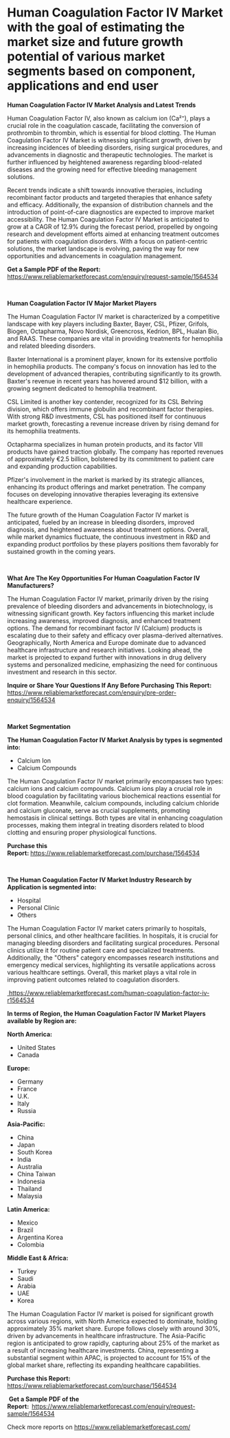 <p><h1>Human Coagulation Factor IV Market with the goal of estimating the market size and future growth potential of various market segments based on component, applications and end user</h1></p><p><strong>Human Coagulation Factor IV Market Analysis and Latest Trends</strong></p>
<p><p>Human Coagulation Factor IV, also known as calcium ion (Ca²⁺), plays a crucial role in the coagulation cascade, facilitating the conversion of prothrombin to thrombin, which is essential for blood clotting. The Human Coagulation Factor IV Market is witnessing significant growth, driven by increasing incidences of bleeding disorders, rising surgical procedures, and advancements in diagnostic and therapeutic technologies. The market is further influenced by heightened awareness regarding blood-related diseases and the growing need for effective bleeding management solutions.</p><p>Recent trends indicate a shift towards innovative therapies, including recombinant factor products and targeted therapies that enhance safety and efficacy. Additionally, the expansion of distribution channels and the introduction of point-of-care diagnostics are expected to improve market accessibility. The Human Coagulation Factor IV Market is anticipated to grow at a CAGR of 12.9% during the forecast period, propelled by ongoing research and development efforts aimed at enhancing treatment outcomes for patients with coagulation disorders. With a focus on patient-centric solutions, the market landscape is evolving, paving the way for new opportunities and advancements in coagulation management.</p></p>
<p><strong>Get a Sample PDF of the Report:&nbsp;</strong> <a href="https://www.reliablemarketforecast.com/enquiry/request-sample/1564534?utm_campaign=2413&utm_medium=2&utm_source=Github&utm_content=ia&utm_term=09032025&utm_id=human-coagulation-factor-iv">https://www.reliablemarketforecast.com/enquiry/request-sample/1564534</a></p>
<p>&nbsp;</p>
<p><strong>Human Coagulation Factor IV Major Market Players</strong></p>
<p><p>The Human Coagulation Factor IV market is characterized by a competitive landscape with key players including Baxter, Bayer, CSL, Pfizer, Grifols, Biogen, Octapharma, Novo Nordisk, Greencross, Kedrion, BPL, Hualan Bio, and RAAS. These companies are vital in providing treatments for hemophilia and related bleeding disorders.</p><p>Baxter International is a prominent player, known for its extensive portfolio in hemophilia products. The company's focus on innovation has led to the development of advanced therapies, contributing significantly to its growth. Baxter's revenue in recent years has hovered around $12 billion, with a growing segment dedicated to hemophilia treatment.</p><p>CSL Limited is another key contender, recognized for its CSL Behring division, which offers immune globulin and recombinant factor therapies. With strong R&D investments, CSL has positioned itself for continuous market growth, forecasting a revenue increase driven by rising demand for its hemophilia treatments.</p><p>Octapharma specializes in human protein products, and its factor VIII products have gained traction globally. The company has reported revenues of approximately €2.5 billion, bolstered by its commitment to patient care and expanding production capabilities.</p><p>Pfizer's involvement in the market is marked by its strategic alliances, enhancing its product offerings and market penetration. The company focuses on developing innovative therapies leveraging its extensive healthcare experience.</p><p>The future growth of the Human Coagulation Factor IV market is anticipated, fueled by an increase in bleeding disorders, improved diagnosis, and heightened awareness about treatment options. Overall, while market dynamics fluctuate, the continuous investment in R&D and expanding product portfolios by these players positions them favorably for sustained growth in the coming years.</p></p>
<p>&nbsp;</p>
<p><strong>What Are The Key Opportunities For Human Coagulation Factor IV Manufacturers?</strong></p>
<p><p>The Human Coagulation Factor IV market, primarily driven by the rising prevalence of bleeding disorders and advancements in biotechnology, is witnessing significant growth. Key factors influencing this market include increasing awareness, improved diagnosis, and enhanced treatment options. The demand for recombinant factor IV (Calcium) products is escalating due to their safety and efficacy over plasma-derived alternatives. Geographically, North America and Europe dominate due to advanced healthcare infrastructure and research initiatives. Looking ahead, the market is projected to expand further with innovations in drug delivery systems and personalized medicine, emphasizing the need for continuous investment and research in this sector.</p></p>
<p><strong>Inquire or Share Your Questions If Any Before Purchasing This Report:</strong> <a href="https://www.reliablemarketforecast.com/enquiry/pre-order-enquiry/1564534?utm_campaign=2413&utm_medium=2&utm_source=Github&utm_content=ia&utm_term=09032025&utm_id=human-coagulation-factor-iv">https://www.reliablemarketforecast.com/enquiry/pre-order-enquiry/1564534</a></p>
<p>&nbsp;</p>
<p><strong>Market Segmentation</strong></p>
<p><strong>The Human Coagulation Factor IV Market Analysis by types is segmented into:</strong></p>
<p><ul><li>Calcium Ion</li><li>Calcium Compounds</li></ul></p>
<p><p>The Human Coagulation Factor IV market primarily encompasses two types: calcium ions and calcium compounds. Calcium ions play a crucial role in blood coagulation by facilitating various biochemical reactions essential for clot formation. Meanwhile, calcium compounds, including calcium chloride and calcium gluconate, serve as crucial supplements, promoting hemostasis in clinical settings. Both types are vital in enhancing coagulation processes, making them integral in treating disorders related to blood clotting and ensuring proper physiological functions.</p></p>
<p><strong>Purchase this Report:&nbsp;</strong><a href="https://www.reliablemarketforecast.com/purchase/1564534?utm_campaign=2413&utm_medium=2&utm_source=Github&utm_content=ia&utm_term=09032025&utm_id=human-coagulation-factor-iv">https://www.reliablemarketforecast.com/purchase/1564534</a></p>
<p>&nbsp;</p>
<p><strong>The Human Coagulation Factor IV Market Industry Research by Application is segmented into:</strong></p>
<p><ul><li>Hospital</li><li>Personal Clinic</li><li>Others</li></ul></p>
<p><p>The Human Coagulation Factor IV market caters primarily to hospitals, personal clinics, and other healthcare facilities. In hospitals, it is crucial for managing bleeding disorders and facilitating surgical procedures. Personal clinics utilize it for routine patient care and specialized treatments. Additionally, the "Others" category encompasses research institutions and emergency medical services, highlighting its versatile applications across various healthcare settings. Overall, this market plays a vital role in improving patient outcomes related to coagulation disorders.</p></p>
<p><a href="https://www.reliablemarketforecast.com/human-coagulation-factor-iv-r1564534?utm_campaign=2413&utm_medium=2&utm_source=Github&utm_content=ia&utm_term=09032025&utm_id=human-coagulation-factor-iv">&nbsp;https://www.reliablemarketforecast.com/human-coagulation-factor-iv-r1564534</a></p>
<p><strong>In terms of Region, the Human Coagulation Factor IV Market Players available by Region are:</strong></p>
<p>
    <p> <strong> North America: </strong>
        <ul>
            <li>United States</li>
            <li>Canada</li>
        </ul>
        </p> 
    <p> <strong> Europe: </strong>
        <ul>
            <li>Germany</li>
            <li>France</li>
            <li>U.K.</li>
            <li>Italy</li>
            <li>Russia</li>
        </ul>
        </p> 
    <p> <strong> Asia-Pacific: </strong>
        <ul>
            <li>China</li>
            <li>Japan</li>
            <li>South Korea</li>
            <li>India</li>
            <li>Australia</li>
            <li>China Taiwan</li>
            <li>Indonesia</li>
            <li>Thailand</li>
            <li>Malaysia</li>
        </ul>
        </p> 
    <p> <strong> Latin America: </strong>
        <ul>
            <li>Mexico</li>
            <li>Brazil</li>
            <li>Argentina Korea</li>
            <li>Colombia</li>
        </ul>
        </p> 
    <p> <strong> Middle East & Africa: </strong>
        <ul>
            <li>Turkey</li>
            <li>Saudi</li>
            <li>Arabia</li>
            <li>UAE</li>
            <li>Korea</li>
        </ul>
    </p>
    </p>
<p><p>The Human Coagulation Factor IV market is poised for significant growth across various regions, with North America expected to dominate, holding approximately 35% market share. Europe follows closely with around 30%, driven by advancements in healthcare infrastructure. The Asia-Pacific region is anticipated to grow rapidly, capturing about 25% of the market as a result of increasing healthcare investments. China, representing a substantial segment within APAC, is projected to account for 15% of the global market share, reflecting its expanding healthcare capabilities.</p></p>
<p><strong>Purchase this Report: </strong><a href="https://www.reliablemarketforecast.com/purchase/1564534?utm_campaign=2413&utm_medium=2&utm_source=Github&utm_content=ia&utm_term=09032025&utm_id=human-coagulation-factor-iv">https://www.reliablemarketforecast.com/purchase/1564534</a></p>
<p>&nbsp;<strong>Get a Sample PDF of the Report:&nbsp;&nbsp;</strong><a href="https://www.reliablemarketforecast.com/enquiry/request-sample/1564534?utm_campaign=2413&utm_medium=2&utm_source=Github&utm_content=ia&utm_term=09032025&utm_id=human-coagulation-factor-iv">https://www.reliablemarketforecast.com/enquiry/request-sample/1564534</a></p>
<p><strong></strong></p>
<p>Check more reports on <a href="https://www.reliablemarketforecast.com/?utm_campaign=2413&utm_medium=2&utm_source=Github&utm_content=ia&utm_term=09032025&utm_id=human-coagulation-factor-iv">https://www.reliablemarketforecast.com/</a></p>